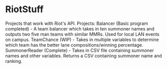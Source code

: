 # RiotStuff
Projects that work with Riot's API.
Projects:
    Balancer (Basic program completed) - A team balancer which takes in ten summoner names and outputs two
            five man teams with similar MMRs. Used for local LAN events on campus.
    TeamChance (WIP) - Takes in multiple variables to determine which team has the 
            better lane compositions/winning percentage. 
    SummonerReader (Complete) - Takes in CSV file containing summoner names and other variables. 
            Returns a CSV containing summoner name and ranking.
